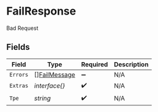 # FailResponse

Bad Request


## Fields

| Field                                               | Type                                                | Required                                            | Description                                         |
| --------------------------------------------------- | --------------------------------------------------- | --------------------------------------------------- | --------------------------------------------------- |
| `Errors`                                            | [][FailMessage](../../models/shared/failmessage.md) | :heavy_minus_sign:                                  | N/A                                                 |
| `Extras`                                            | *interface{}*                                       | :heavy_check_mark:                                  | N/A                                                 |
| `Tpe`                                               | *string*                                            | :heavy_check_mark:                                  | N/A                                                 |